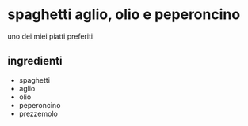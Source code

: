 # spaghetti aglio, olio e peperoncino
uno dei miei piatti preferiti
## ingredienti
* spaghetti
* aglio
* olio
* peperoncino
* prezzemolo